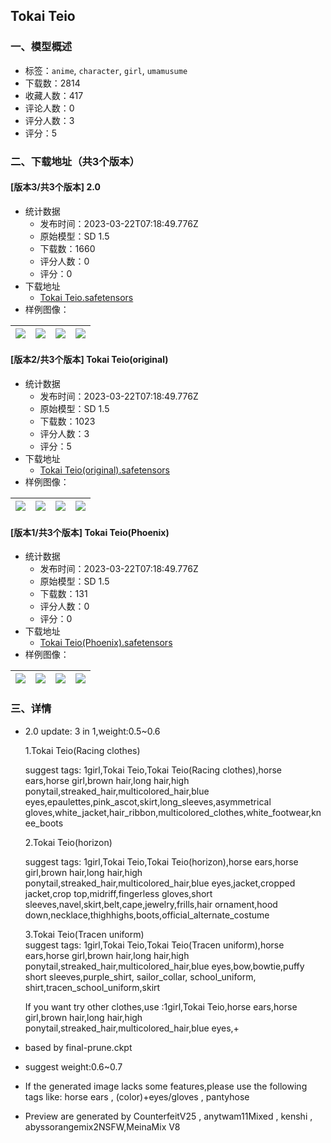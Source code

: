 ## Tokai Teio
### 一、模型概述

- 标签：`anime`, `character`, `girl`, `umamusume`
- 下载数：2814
- 收藏人数：417
- 评论人数：0
- 评分人数：3
- 评分：5

### 二、下载地址（共3个版本）

#### [版本3/共3个版本] 2.0

- 统计数据
  - 发布时间：2023-03-22T07:18:49.776Z
  - 原始模型：SD 1.5
  - 下载数：1660
  - 评分人数：0
  - 评分：0
- 下载地址
  - [Tokai Teio.safetensors](https://civitai.com/api/download/models/27166)
- 样例图像：

| <img src="https://image.civitai.com/xG1nkqKTMzGDvpLrqFT7WA/323b5293-c8e3-4d54-f57c-8c3679316300/width=450/299249.jpeg" /> | <img src="https://image.civitai.com/xG1nkqKTMzGDvpLrqFT7WA/2e3992dc-1342-4711-992f-5a3e245c2100/width=450/299248.jpeg" /> | <img src="https://image.civitai.com/xG1nkqKTMzGDvpLrqFT7WA/2c82bce5-8c94-4182-65df-e28d9600cc00/width=450/299247.jpeg" /> | <img src="https://image.civitai.com/xG1nkqKTMzGDvpLrqFT7WA/3b342c5c-015c-4666-2c02-72128acea700/width=450/299246.jpeg" /> |
| ---- | ---- | ---- | ---- |

#### [版本2/共3个版本] Tokai Teio(original)

- 统计数据
  - 发布时间：2023-03-22T07:18:49.776Z
  - 原始模型：SD 1.5
  - 下载数：1023
  - 评分人数：3
  - 评分：5
- 下载地址
  - [Tokai Teio(original).safetensors](https://civitai.com/api/download/models/13473)
- 样例图像：

| <img src="https://image.civitai.com/xG1nkqKTMzGDvpLrqFT7WA/461b0eef-f027-4bf2-345f-8d070f66dd00/width=450/130285.jpeg" /> | <img src="https://image.civitai.com/xG1nkqKTMzGDvpLrqFT7WA/82be8ce0-c082-41a6-8122-a23a1e975e00/width=450/130289.jpeg" /> | <img src="https://image.civitai.com/xG1nkqKTMzGDvpLrqFT7WA/1bb9d774-4431-4016-77cf-ad5c53b5da00/width=450/130288.jpeg" /> | <img src="https://image.civitai.com/xG1nkqKTMzGDvpLrqFT7WA/80682dd3-24a1-4c40-78e1-bdc6d869c400/width=450/130287.jpeg" /> |
| ---- | ---- | ---- | ---- |

#### [版本1/共3个版本] Tokai Teio(Phoenix)

- 统计数据
  - 发布时间：2023-03-22T07:18:49.776Z
  - 原始模型：SD 1.5
  - 下载数：131
  - 评分人数：0
  - 评分：0
- 下载地址
  - [Tokai Teio(Phoenix).safetensors](https://civitai.com/api/download/models/13474)
- 样例图像：

| <img src="https://image.civitai.com/xG1nkqKTMzGDvpLrqFT7WA/6a6394a5-cea7-41ce-8b6a-b7bb3a24b000/width=450/130294.jpeg" /> | <img src="https://image.civitai.com/xG1nkqKTMzGDvpLrqFT7WA/fa90f3a3-8a1b-4888-f8d2-70306ca07b00/width=450/130293.jpeg" /> | <img src="https://image.civitai.com/xG1nkqKTMzGDvpLrqFT7WA/3afc8a11-9259-4e9b-c253-003ee8c25600/width=450/130292.jpeg" /> | <img src="https://image.civitai.com/xG1nkqKTMzGDvpLrqFT7WA/7358c4bd-a866-4ee7-d6ec-e95be4238100/width=450/130291.jpeg" /> |
| ---- | ---- | ---- | ---- |


### 三、详情
<ul><li><p>2.0 update: 3 in 1,weight:0.5~0.6</p><p></p><p>1.Tokai Teio(Racing clothes)</p><p>suggest tags: 1girl,Tokai Teio,Tokai Teio(Racing clothes),horse ears,horse girl,brown hair,long hair,high ponytail,streaked_hair,multicolored_hair,blue eyes,epaulettes,pink_ascot,skirt,long_sleeves,asymmetrical gloves,white_jacket,hair_ribbon,multicolored_clothes,white_footwear,knee_boots</p><p></p><p>2.Tokai Teio(horizon)</p><p>suggest tags: 1girl,Tokai Teio,Tokai Teio(horizon),horse ears,horse girl,brown hair,long hair,high ponytail,streaked_hair,multicolored_hair,blue eyes,jacket,cropped jacket,crop top,midriff,fingerless gloves,short sleeves,navel,skirt,belt,cape,jewelry,frills,hair ornament,hood down,necklace,thighhighs,boots,official_alternate_costume</p><p></p><p>3.Tokai Teio(Tracen uniform)<br />suggest tags: 1girl,Tokai Teio,Tokai Teio(Tracen uniform),horse ears,horse girl,brown hair,long hair,high ponytail,streaked_hair,multicolored_hair,blue eyes,bow,bowtie,puffy short sleeves,purple_shirt, sailor_collar, school_uniform, shirt,tracen_school_uniform,skirt</p><p></p><p>If you want try other clothes,use :1girl,Tokai Teio,horse ears,horse girl,brown hair,long hair,high ponytail,streaked_hair,multicolored_hair,blue eyes,+</p><p></p></li><li><p>based by final-prune.ckpt</p></li><li><p>suggest weight:0.6~0.7</p></li><li><p>If the generated image lacks some features,please use the following tags like: horse ears , (color)+eyes/gloves , pantyhose</p></li><li><p>Preview are generated by CounterfeitV25 , anytwam11Mixed , kenshi , abyssorangemix2NSFW,MeinaMix V8</p></li></ul>